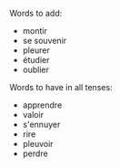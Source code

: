 Words to add:
- montir
- se souvenir
- pleurer
- étudier
- oublier

Words to have in all tenses:
- apprendre
- valoir
- s'ennuyer
- rire
- pleuvoir
- perdre
